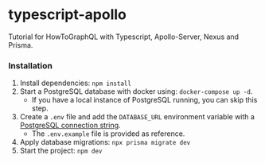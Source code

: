 # typescript-apollo
Tutorial for HowToGraphQL with Typescript, Apollo-Server, Nexus and Prisma.


### Installation

1. Install dependencies: `npm install`
2. Start a PostgreSQL database with docker using: `docker-compose up -d`. 
    - If you have a local instance of PostgreSQL running, you can skip this step. 
3. Create a `.env` file and add the `DATABASE_URL` environment variable with a [PostgreSQL connection string](https://www.prisma.io/docs/concepts/database-connectors/postgresql#connection-details).
    - The `.env.example` file is provided as reference. 
4. Apply database migrations: `npx prisma migrate dev` 
5. Start the project:  `npm dev` 


